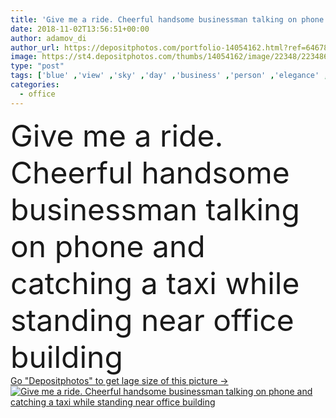 ```yaml
---
title: 'Give me a ride. Cheerful handsome businessman talking on phone and catching a taxi while standing near office building'
date: 2018-11-02T13:56:51+00:00
author: adamov_di
author_url: https://depositphotos.com/portfolio-14054162.html?ref=64678756
image: https://st4.depositphotos.com/thumbs/14054162/image/22348/223486618/api_thumb_450.jpg?forcejpeg=true
type: "post"
tags: ['blue' ,'view' ,'sky' ,'day' ,'business' ,'person' ,'elegance' ,'young' ,'success' ,'outdoor' ,'caucasian' ,'man' ,'generation' ,'technology' ,'modern' ,'creative' ,'concept' ,'architecture' ,'building' ,'city' ,'corporate' ,'office' ,'skyscraper' ,'urban' ,'suit' ,'newspaper' ,'call' ,'communication' ,'device' ,'phone' ,'talk' ,'wireless' ,'digital' ,'working' ,'manager' ,'occupation' ,'professional' ,'work' ,'job' ,'businessman' ,'cityscape' ,'handsome' ,'worker' ,'formal' ,'interaction' ,'career' ,'low angle' ,'millennial' ,'millennials' ]
categories: 
  - office
---
```

<div aling="center">
            <font size="60"> Give me a ride. Cheerful handsome businessman talking on phone and catching a taxi while standing near office building</font>   
</div>
<div>
    <a href='https://st4.depositphotos.com/thumbs/14054162/image/22348/223486618/api_thumb_450.jpg?forcejpeg=true?ref=64678756' target=_blank > Go "Depositphotos" to get lage size of this picture ->
        <img href='https://st4.depositphotos.com/thumbs/14054162/image/22348/223486618/api_thumb_450.jpg?forcejpeg=true?ref=64678756' src='https://st4.depositphotos.com/14054162/22348/i/950/depositphotos_223486618-stock-photo-give-ride-cheerful-handsome-businessman.jpg?forcejpeg=true' alt='Give me a ride. Cheerful handsome businessman talking on phone and catching a taxi while standing near office building' >
    </a>
</div>
